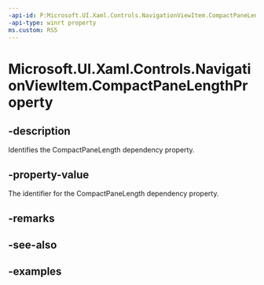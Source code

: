 ```yaml
---
-api-id: P:Microsoft.UI.Xaml.Controls.NavigationViewItem.CompactPaneLengthProperty
-api-type: winrt property
ms.custom: RS5
---
```

<!-- Property syntax.
public DependencyProperty CompactPaneLengthProperty { get; }
-->

# Microsoft.UI.Xaml.Controls.NavigationViewItem.CompactPaneLengthProperty


## -description

Identifies the CompactPaneLength dependency property.


## -property-value

The identifier for the CompactPaneLength dependency property.


## -remarks


## -see-also


## -examples


